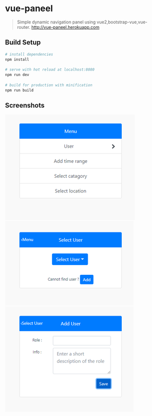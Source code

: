 # vue-paneel

> Simple dynamic navigation panel using vue2,bootstrap-vue,vue-router.
>http://vue-paneel.herokuapp.com


## Build Setup

``` bash
# install dependencies
npm install

# serve with hot reload at localhost:8080
npm run dev

# build for production with minification
npm run build
```

## Screenshots

![Menu](screenshots/Menu.PNG?raw=true "Menu")
<br/>
![Users](screenshots/Users.PNG?raw=true "Select Users")
<br/>
![Add Users](screenshots/Add-users.PNG?raw=true "Add Users")
